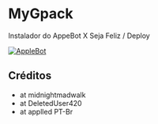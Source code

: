 # MyGpack

Instalador do AppeBot X Seja Feliz / Deploy

<p align="center">

<a href = "https://heroku.com/deploy?template=https://github.com/applled/AppleInstall"><img src="https://www.herokucdn.com/deploy/button.svg" alt="AppleBot"> </a>

</p>

## Créditos

- at midnightmadwalk
- at DeletedUser420
- at applled PT-Br

